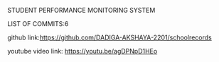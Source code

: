 STUDENT PERFORMANCE MONITORING SYSTEM


LIST OF COMMITS:6

github link:https://github.com/DADIGA-AKSHAYA-2201/schoolrecords


youtube video link: https://youtu.be/agDPNpD1HEo
